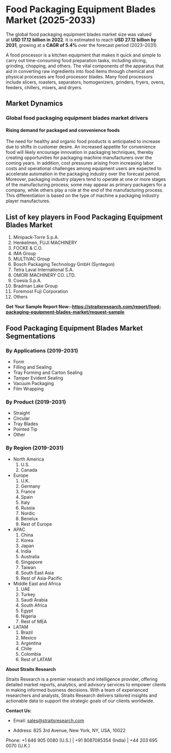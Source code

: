 <h1>Food Packaging Equipment Blades Market (2025-2033)</h1>
<p>The global food packaging equipment blades market size was valued at&nbsp;<strong>USD 17.12 billion in 2022</strong>. It is estimated to reach&nbsp;<strong>USD 27.12 billion by 2031</strong>, growing at a&nbsp;<strong>CAGR of 5.4%&nbsp;</strong>over the forecast period (2023&ndash;2031).</p>
<p>A food processor is a kitchen equipment that makes it quick and simple to carry out time-consuming food preparation tasks, including slicing, grinding, chopping, and others. The vital components of the apparatus that aid in converting raw ingredients into food items through chemical and physical processes are food processor blades. Many food processors include slicers, roasters, separators, homogenizers, grinders, fryers, ovens, feeders, chillers, mixers, and dryers.</p>
<h2>Market Dynamics</h2>
<h3>Global food packaging equipment blades market drivers</h3>
<h4>Rising demand for packaged and convenience foods</h4>
<p>The need for healthy and organic food products is anticipated to increase due to shifts in customer desire. An increased appetite for convenience food will likely encourage innovation in packaging techniques, thereby creating opportunities for packaging machine manufacturers over the coming years. In addition, cost pressures arising from increasing labor costs and operational challenges among equipment users are expected to accelerate automation in the packaging industry over the forecast period. Moreover, packaging industry players tend to operate at one or more stages of the manufacturing process; some may appear as primary packagers for a company, while others play a role at the end of the manufacturing process. This differentiation is based on the type of machine a packaging industry player manufactures.</p>
<h2>List of key players in Food Packaging Equipment Blades Market</h2>
<ol>
<li>Minipack-Torre S.p.A.</li>
<li>Henkelmen, FUJI MACHINERY</li>
<li>FOCKE &amp; C.O.</li>
<li>IMA Group</li>
<li>MULTIVAC Group</li>
<li>Bosch Packaging Technology GmbH (Syntegon)</li>
<li>Tetra Laval International S.A.</li>
<li>OMORI MACHINERY CO. LTD.</li>
<li>Coesia S.p.A.</li>
<li>Bradman Lake Group</li>
<li>Foremost Fuji Corporation</li>
<li>Others</li>
</ol>
<p><strong>Get Your Sample Report Now:-<a href="https://straitsresearch.com/report/food-packaging-equipment-blades-market/request-sample">https://straitsresearch.com/report/food-packaging-equipment-blades-market/request-sample</a></strong></p>
<h2>Food Packaging Equipment Blades Market Segmentations</h2>
<h3>By Applications (2019-2031)</h3>
<ul>
<li>Form</li>
<li>Filling and Sealing</li>
<li>Tray Forming and Carton Sealing</li>
<li>Tamper Evident Sealing</li>
<li>Vacuum Packaging</li>
<li>Film Wrapping</li>
</ul>
<h3>By Product (2019-2031)</h3>
<ul>
<li>Straight</li>
<li>Circular</li>
<li>Tray Blades</li>
<li>Pointed Tip</li>
<li>Other</li>
</ul>
<h3>By Region (2019-2031)</h3>
<ul>
<li>North America
<ol>
<li>U.S.</li>
<li>Canada</li>
</ol>
</li>
<li>Europe
<ol>
<li>U.K.</li>
<li>Germany</li>
<li>France</li>
<li>Spain</li>
<li>Italy</li>
<li>Russia</li>
<li>Nordic</li>
<li>Benelux</li>
<li>Rest of Europe</li>
</ol>
</li>
<li>APAC
<ol>
<li>China</li>
<li>Korea</li>
<li>Japan</li>
<li>India</li>
<li>Australia</li>
<li>Singapore</li>
<li>Taiwan</li>
<li>South East Asia</li>
<li>Rest of Asia-Pacific</li>
</ol>
</li>
<li>Middle East and Africa
<ol>
<li>UAE</li>
<li>Turkey</li>
<li>Saudi Arabia</li>
<li>South Africa</li>
<li>Egypt</li>
<li>Nigeria</li>
<li>Rest of MEA</li>
</ol>
</li>
<li>LATAM
<ol>
<li>Brazil</li>
<li>Mexico</li>
<li>Argentina</li>
<li>Chile</li>
<li>Colombia</li>
<li>Rest of LATAM</li>
</ol>
</li>
</ul>
<p dir="ltr"><strong>About Straits Research</strong></p>
<p dir="ltr">Straits Research is a premier research and intelligence provider, offering detailed market reports, analytics, and advisory services to empower clients in making informed business decisions. With a team of experienced researchers and analysts, Straits Research delivers tailored insights and actionable data to support the strategic goals of our clients worldwide.</p>
<p dir="ltr"><strong>Contact Us:</strong></p>
<ul>
<li dir="ltr">
<p dir="ltr">Email:&nbsp;<a href="https://alumni.myra.ac.in/read-blog/sales@straitsresearch.com" target="_blank">sales@straitsresearch.com</a></p>
</li>
<li dir="ltr">
<p dir="ltr">Address: 825 3rd Avenue, New York, NY, USA, 10022</p>
</li>
</ul>
<p dir="ltr">Phone: +1 646 905 0080 (U.S.) | +91 8087085354 (India) | +44 203 695 0070 (U.K.)</p>
